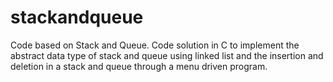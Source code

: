 # stackandqueue
Code based on Stack and Queue.
Code solution in C to implement the abstract data type of stack and queue using linked list and the insertion and deletion in a stack and queue through a menu driven program.
